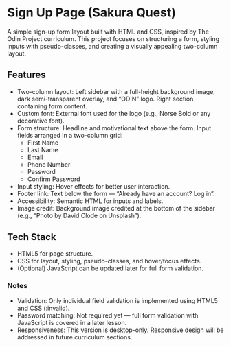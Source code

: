 # Sign Up Page (Sakura Quest)

A simple sign-up form layout built with HTML and CSS, inspired by The Odin Project curriculum. This project focuses on structuring a form, styling inputs with pseudo-classes, and creating a visually appealing two-column layout.

## Features
- Two-column layout:
    Left sidebar with a full-height background image, dark semi-transparent overlay, and “ODIN” logo.
    Right section containing form content.
- Custom font: External font used for the logo (e.g., Norse Bold or any decorative font).
- Form structure:
    Headline and motivational text above the form.
    Input fields arranged in a two-column grid:
    * First Name
    * Last Name
    * Email
    * Phone Number
    * Password
    * Confirm Password
- Input styling: Hover effects for better user interaction.
- Footer link: Text below the form — “Already have an account? Log in”.
- Accessibility: Semantic HTML for inputs and labels.
- Image credit: Background image credited at the bottom of the sidebar (e.g., “Photo by David Clode on Unsplash”).

## Tech Stack
- HTML5 for page structure.
- CSS for layout, styling, pseudo-classes, and hover/focus effects.
- (Optional) JavaScript can be updated later for full form validation.

### Notes
- Validation: Only individual field validation is implemented using HTML5 and CSS (:invalid).
- Password matching: Not required yet — full form validation with JavaScript is covered in a later lesson.
- Responsiveness: This version is desktop-only. Responsive design will be addressed in future curriculum sections.